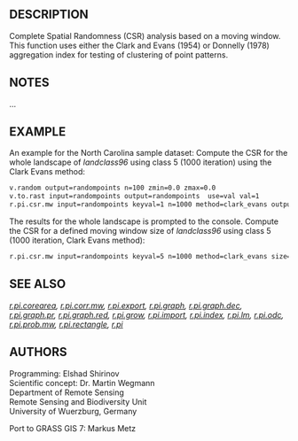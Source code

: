 ## DESCRIPTION

Complete Spatial Randomness (CSR) analysis based on a moving window.
This function uses either the Clark and Evans (1954) or Donnelly (1978)
aggregation index for testing of clustering of point patterns.

## NOTES

...

## EXAMPLE

An example for the North Carolina sample dataset: Compute the CSR for
the whole landscape of *landclass96* using class 5 (1000 iteration)
using the Clark Evans method:  

```sh
v.random output=randompoints n=100 zmin=0.0 zmax=0.0
v.to.rast input=randompoints output=randompoints  use=val val=1
r.pi.csr.mw input=randompoints keyval=1 n=1000 method=clark_evans output=csr1
```

The results for the whole landscape is prompted to the console. Compute
the CSR for a defined moving window size of *landclass96* using class 5
(1000 iteration, Clark Evans method):  

```sh
r.pi.csr.mw input=randompoints keyval=5 n=1000 method=clark_evans size=7 output=csr1
```

## SEE ALSO

*[r.pi.corearea](r.pi.corearea.md), [r.pi.corr.mw](r.pi.corr.mw.md),
[r.pi.export](r.pi.export.md), [r.pi.graph](r.pi.graph.md),
[r.pi.graph.dec](r.pi.graph.dec.md), [r.pi.graph.pr](r.pi.graph.pr.md),
[r.pi.graph.red](r.pi.graph.red.md), [r.pi.grow](r.pi.grow.md),
[r.pi.import](r.pi.import.md), [r.pi.index](r.pi.index.md),
[r.pi.lm](r.pi.lm.md), [r.pi.odc](r.pi.odc.md),
[r.pi.prob.mw](r.pi.prob.mw.md), [r.pi.rectangle](r.pi.rectangle.md),
[r.pi](r.pi.md)*

## AUTHORS

Programming: Elshad Shirinov  
Scientific concept: Dr. Martin Wegmann  
Department of Remote Sensing  
Remote Sensing and Biodiversity Unit  
University of Wuerzburg, Germany

Port to GRASS GIS 7: Markus Metz
